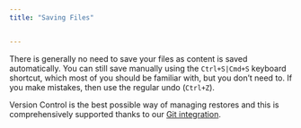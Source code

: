 ```yaml
---
title: "Saving Files"


---
```


There is generally no need to save your files as content is saved automatically. You can still save manually using the `Ctrl+S|Cmd+S` keyboard shortcut, which most of you should be familiar with, but you don’t need to.
If you make mistakes, then use the regular undo (`Ctrl+Z`).

Version Control is the best possible way of managing restores and this is comprehensively supported thanks to our [Git integration](/ide/editing/git).



